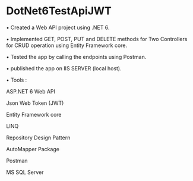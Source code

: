 # DotNet6TestApiJWT
• Created a Web API project using .NET 6.

• Implemented GET, POST, PUT and DELETE methods for Two Controllers for CRUD operation using Entity Framework core.

• Tested the app by calling the endpoints using Postman.

• published the app on IIS SERVER (local host).

• Tools :

ASP.NET 6 Web API

Json Web Token (JWT)

Entity Framework core

LINQ

Repository Design Pattern

AutoMapper Package

Postman

MS SQL Server

